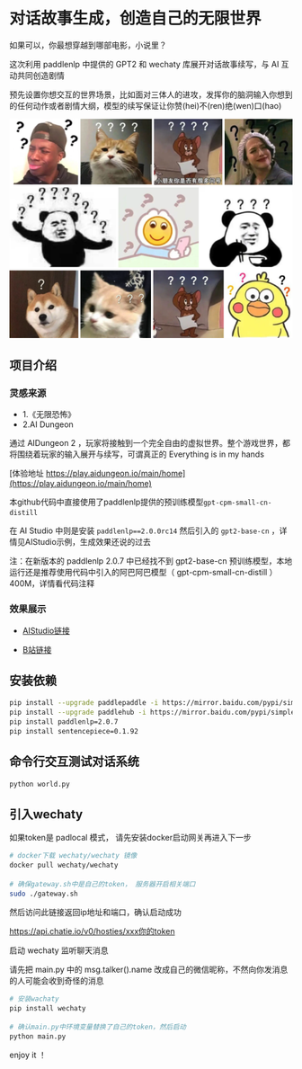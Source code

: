 # 对话故事生成，创造自己的无限世界

如果可以，你最想穿越到哪部电影，小说里？

这次利用 paddlenlp 中提供的 GPT2 和 wechaty 库展开对话故事续写，与 AI 互动共同创造剧情

预先设置你想交互的世界场景，比如面对三体人的进攻，发挥你的脑洞输入你想到的任何动作或者剧情大纲，模型的续写保证让你赞(hei)不(ren)绝(wen)口(hao)

![问号](./imgs_q.png)

## 项目介绍

### 灵感来源

+ 1.《无限恐怖》 
+ 2.AI Dungeon

通过 AIDungeon 2 ，玩家将接触到一个完全自由的虚拟世界。整个游戏世界，都将围绕着玩家的输入展开与续写，可谓真正的 Everything is in my hands 
 
[体验地址 https://play.aidungeon.io/main/home](https://play.aidungeon.io/main/home)

本github代码中直接使用了paddlenlp提供的预训练模型`gpt-cpm-small-cn-distill `

在 AI Studio 中则是安装 `paddlenlp==2.0.0rc14` 然后引入的  `gpt2-base-cn` ，详情见AIStudio示例，生成效果还说的过去

注：在新版本的 paddlenlp 2.0.7 中已经找不到 gpt2-base-cn 预训练模型，本地运行还是推荐使用代码中引入的阿巴阿巴模型（ gpt-cpm-small-cn-distill ）400M，详情看代码注释

### 效果展示

* [AIStudio链接](https://aistudio.baidu.com/aistudio/projectdetail/2235967)

* [B站链接](https://aistudio.baidu.com/aistudio/projectdetail/2235967)

## 安装依赖

```sh
pip install --upgrade paddlepaddle -i https://mirror.baidu.com/pypi/simple
pip install --upgrade paddlehub -i https://mirror.baidu.com/pypi/simple
pip install paddlenlp=2.0.7
pip install sentencepiece=0.1.92
```

## 命令行交互测试对话系统

```sh
python world.py
```

## 引入wechaty

如果token是 padlocal 模式， 请先安装docker启动网关再进入下一步

```sh
# docker下载 wechaty/wechaty 镜像
docker pull wechaty/wechaty

# 确保gateway.sh中是自己的token， 服务器开启相关端口
sudo ./gateway.sh
```

然后访问此链接返回ip地址和端口，确认启动成功

https://api.chatie.io/v0/hosties/xxx你的token

启动 wechaty 监听聊天消息

请先把 main.py 中的 msg.talker().name 改成自己的微信昵称，不然向你发消息的人可能会收到奇怪的消息

```sh
# 安装wachaty
pip install wechaty

# 确认main.py中环境变量替换了自己的token，然后启动
python main.py
```

enjoy it ！


